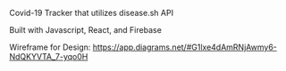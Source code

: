 Covid-19 Tracker that utilizes disease.sh API

Built with Javascript, React, and Firebase

Wireframe for Design: https://app.diagrams.net/#G1lxe4dAmRNjAwmy6-NdQKYVTA_7-yqo0H
